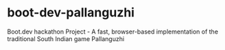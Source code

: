 # boot-dev-pallanguzhi
Boot.dev hackathon Project - A fast, browser-based implementation of the traditional South Indian game Pallanguzhi
